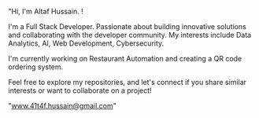 
"Hi, I'm Altaf Hussain. !

I'm a Full Stack Developer. Passionate about building innovative solutions and collaborating with the developer community. My interests include Data Analytics, AI, Web Development, Cybersecurity.

I'm currently working on Restaurant Automation and creating a QR code ordering system.

Feel free to explore my repositories, and let's connect if you share similar interests or want to collaborate on a project!

"www.41t4f.hussain@gmail.com"


